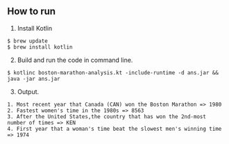 ## How to run

1. Install Kotlin

```
$ brew update
$ brew install kotlin
```

2. Build and run the code in command line.

```
$ kotlinc boston-marathon-analysis.kt -include-runtime -d ans.jar && java -jar ans.jar
```

3. Output.

```
1. Most recent year that Canada (CAN) won the Boston Marathon => 1980
2. Fastest women's time in the 1980s => 8563
3. After the United States,the country that has won the 2nd-most number of times => KEN
4. First year that a woman's time beat the slowest men's winning time => 1974
```

